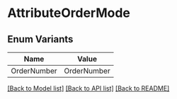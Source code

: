 # AttributeOrderMode

## Enum Variants

| Name | Value |
|---- | -----|
| OrderNumber | OrderNumber |


[[Back to Model list]](../README.md#documentation-for-models) [[Back to API list]](../README.md#documentation-for-api-endpoints) [[Back to README]](../README.md)


